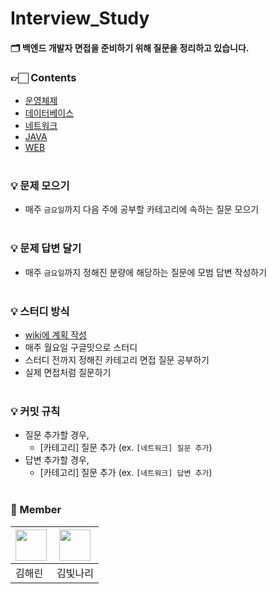 # Interview_Study

#### 🗂 백엔드 개발자 면접을 준비하기 위해 질문을 정리하고 있습니다.

### 👉🏻 Contents
- [운영체제](https://github.com/haerin7427/Interview_Study/blob/main/Contents/os.md)
- [데이터베이스](https://github.com/haerin7427/Interview_Study/blob/main/Contents/database.md)
- [네트워크](https://github.com/haerin7427/Interview_Study/blob/main/Contents/network.md)
- [JAVA](https://github.com/haerin7427/Interview_Study/blob/main/Contents/java.md)
- [WEB](https://github.com/haerin7427/Interview_Study/blob/main/Contents/web.md)
<br></br>

### 💡 문제 모으기
* 매주 `금요일`까지 다음 주에 공부할 카테고리에 속하는 질문 모으기
<br></br>

### 💡 문제 답변 달기
* 매주 `금요일`까지 정해진 분량에 해당하는 질문에 모범 답변 작성하기
<br></br>

### 💡 스터디 방식
* [wiki에 계획 작성](https://github.com/haerin7427/Interview_Study/wiki)
* 매주 월요일 구글밋으로 스터디
* 스터디 전까지 정해진 카테고리 면접 질문 공부하기
* 실제 면접처럼 질문하기
<br></br>

### 💡 커밋 규칙
* 질문 추가할 경우,
  * [카테고리] 질문 추가 (ex. `[네트워크] 질문 추가`)
* 답변 추가할 경우,
  * [카테고리] 질문 추가 (ex. `[네트워크] 답변 추가`)
<br></br>

### 👥 Member
|<a href="https://github.com/haerin7427"><img src="https://avatars.githubusercontent.com/u/43716537?v=4?s=100" width="50px;" alt="">|<a href="https://github.com/KimBitnari"><img src="https://avatars.githubusercontent.com/u/59634496?v=4?s=100" width="50px;" alt="">|
|-----|-----|
|김해린|김빛나리|
